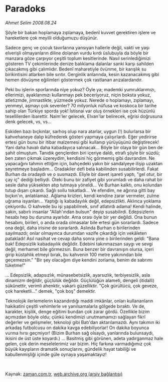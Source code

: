 # Paradoks

*Ahmet Selim 2008.08.24*

<tr><td class="metin" colspan="2" style="padding-top: 20px; padding-left: 5px; padding-right: 10px;">Şöyle bir bakan hoplamaya zıplamaya, bedenî kuvvet gerektiren işlere ve hareketlere çok meyilli olduğumuzu düşünür.</td></tr><tr><td class="metin" colspan="2" style="padding-top: 20px; padding-left: 5px; padding-right: 10px;"><p>Sadece genç ve çocuk tavırlarına yansıyan hallerle değil, vakti ve yaşı elverişli olmayanların diline dolanan vurdu kırdı üslubuyla da böyle bir manzara göze çarpıyor çeşitli toplum kesitlerinde. Nasıl serinlediğimizi gösteren TV çekimlerinde denize balıklama dalanlar sanki karşı sahilden çıkacakmış gibi çalımlıdır. Bedenî maharetiyle övünme, bir karışlık su birikintisini atlarken bile sırıtır. Gerginlik anlarında, kesin kazanacakmış gibi hemen dövüşme eğilimleri göstermek çok rastlanan arızalardandır.
<p> Peki bu işlerin sporlarında niye yokuz? Öyle ya; mademki yumruklarımızı, ellerimizi, ayaklarımızı kullanmayı pek beceriyoruz, niçin boksta yokuz, atletizmde, jimnastikte, yüzmede yokuz. Nerede o hoplamayı, zıplamayı, yenmeyi, aşmayı çok sevenler? 70 milyonluk nüfusa ve koskoca bir tarihe sahip olan Türkiye sporda yok! İstisnai var oluş örnekleri ise çok hüzünlü tesellilerden ibarettir. Naim'ler gelecek, Elvan'lar belirecek, eğrisi doğrusuna denk gelecek, vs, vs...
<p> Eskiden bazı bıçkınlar, sarhoş olup nara atarlar, uygun (!) bulurlarsa bir kahvehaneye dalıp küfrederek gösteri yapmaya çalışırlardı. Eğer yedirirse ertesi gün bunu bir itibar malzemesi gibi kullanıp yürüyüşünü değiştirecek! Yani daha havalı daha kabadayıca salınacak... Böyle bir olaya bir gün ben de şahit olmuştum. Tanıdık gençlerden biri içeriye daldı, etrafı şöyle bir süzdü; ben zaten çıkmak üzereydim, kendisini hiç görmemiş gibi davrandım. Ne yapacağını tahmin ettiğim için, bahçedeki yakın bir sandalyeye ilişip uzaktan seyretmeye başladım... Oradakiler defi bela kabilinden susabilirlerdi. Fakat Burhan da oradaydı ve o susmazdı. Eliyle bir davet işareti yaptı, "gel otur, bir çay iç" dediği belliydi. Öteki bunu bir zafiyet gibi yorumladı ve daha rahat bir sesle daha yüksekten atıp tutmaya yöneldi... Ve Burhan kalktı, onu kolundan tutup dışarı çıkardı. Sağlı sollu tokatladı... Ve efendim, ne ağırına gitti bay bıçkın'ın, anlatılamaz. Ağlama krizleri, kendi kendine zarar vermeler, zulme uğrama isyanları... Yaptığı iş kabadayılık değil, edepsizlikti. Aklınca yoklama çekiyordu. O kahvede bu işi yapabilmek, sınıf atlatırdı adama! Kendi halinde, sakin, sabırlı insanlar "Allah'ından bulsun" deyip susabilirdi. Edepsizlerin hesabı hep bu duruma ayarlıdır. Ama orası öyle bir yer değildi. Ona bunun hesabını, birileri, o anda orada olmasalar bile ertesi gün sorarlardı. Sadece ona değil, daha irisine de sorarlardı. Aslında Burhan o birilerinden sayılmazdı; onlar olmayınca durumdan vazife çıkardığı için vekâleten patakladı! Asıl nasihat ve cevap daha sonra yine o birilerinden geldi: "Bana bak! Edepsizlik kabadayılık değildir. Edebini takınmazsan saygı ve sevgi değil, merhamet bile görmezsin. Buna benzer bir davranışın olursa, içeri girip küstahlık etmeyi bırak, bu kahvenin 100 metre yakınından bile geçemezsin." "Bir şey olacağım diye kendini zorlama, benim de sabrımı tüketme!"
<p> ... Edepsizlik, adapsızlık, münasebetsizlik, ayarsızlık, terbiyesizlik, asla dinamizm değildir, güçlülük değildir. Güçlülüğün alameti, dengeli (itidalli) sükûnettir, verimli ahenktir, vakarlı güzelliktir. "Çok gürültücü, çok geveze, çok hareketli..." demek, "çok boş" demektir.
<p> Teknolojik ilerlemelerin kazandırdığı maddi imkânlar, onları kullananların hakikatini çeşitli vehimlerle ve yanılsamalarla gölgede bıraktı. Ve de, karakter, kişilik, denge eğitimi bundan çok zarar gördü. Özellikle bizim açımızdan böyle oldu; çünkü kendimizi unutmamamızı sağlayan fikrî değerler ve gelişmeler, teknoloji gibi Batı'dan aktarılamazdı. Aynı takımın iki arkadaş futbolcusu on dakika kavga edebiliyorlar! On dakika boyunca vurma hırsı geçmiyor! (Bizim Burhan sağ olsaydı, yanlarında bulunsaydı, ikisini de üst üste koyardı.) ... Basitmiş gibi görünen, adeta yadırganmaz hale gelen, çok derin meselelerimiz var bizim. Hiç farkına varmadığımız çok büyük kayıpların dramatik sonuçlarını, gündelik hayat tabiliği ve kabullenmişliği içinde güle oynaya yaşamaktayız!
<p><br/></p></p></p></p></p></p></td></tr>

Kaynak: [zaman.com.tr](http://zaman.com.tr/yazar.do?yazino=729372), [web.archive.org (arşiv bağlantısı)](http://web.archive.org/web/20080828165629/http://www.zaman.com.tr:80/yazar.do?yazino=729372)
